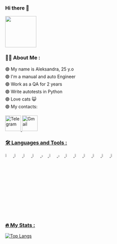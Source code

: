 ### Hi there 👋 
<div id="header">
  <img src="https://media.giphy.com/media/heIX5HfWgEYlW/giphy.gif" width="100"/>
</div>

### :woman_technologist: About Me :
🟣 My name is Aleksandra, 25 y.o <br>
🟣 I'm a manual and auto Engineer <br>
🟣 Work as a QA for 2 years <br>
🟣 Write autotests in Python <br>
🟣 Love cats 😺 <br>
🟣 My contacts:

<div id="badges">
  <a href="https://t.me/alexa_borland">
    <img alt="Telegram" title="Telegram" src="/Alexaborland/Alexaborland/raw/main/contacts/telegram.png" width="50"/>
  </a>
  <a href="Borland3711@gmail.com">
    <img alt="Gmail" title="Gmail" src="/Alexaborland/Alexaborland/raw/main/contacts/telegram.png" width="50"/>
  </div>

  ### :hammer_and_wrench: Languages and Tools :
  <img width="5%" title="Pycharm" src="https://github.com/Alexaborland/Alexaborland/assets/136263543/6d4956eb-6bd2-40b9-9f69-10a87bf5d7f6" style="max-width: 100%;">
  <img width="5%" title="Python" src="https://github.com/Alexaborland/Alexaborland/assets/136263543/6b1797b8-ba36-4237-9788-0c9e4fea1181" style="max-width: 100%;">
  <img width="5%" title="Pytest" src="https://github.com/Alexaborland/Alexaborland/assets/136263543/563c674e-7e29-4a64-947c-ca8267e40d70" style="max-width: 100%;">
  <img width="5%" title="Selene" src="https://github.com/Alexaborland/Alexaborland/assets/136263543/cb115022-3917-4e37-a0f6-eb0edb195a4e" style="max-width: 100%;">
  <img width="4%" title="Selenium" src="https://github.com/Alexaborland/Alexaborland/assets/136263543/f5cfdf2e-ddf7-4a44-aaf4-385c286ded81" style="max-width: 100%;">
  <img width="5%" title="GitHub" src="https://github.com/Alexaborland/Alexaborland/assets/136263543/e4691568-5e98-4782-a077-977ff7f8073f" style="max-width: 100%;">
  <img width="4%" title="Jenkins" src="https://github.com/Alexaborland/Alexaborland/assets/136263543/3edbcfe7-d0d8-45e0-9092-fd13fb8536b7" style="max-width: 100%;">
  <img width="5%" title="Allure Report" src="https://github.com/Alexaborland/Alexaborland/assets/136263543/673f60f1-d64c-496e-ab43-9fc3d9df0f75" style="max-width: 100%;">
  <img width="5%" title="Allure TestOps" src="https://github.com/Alexaborland/Alexaborland/assets/136263543/690d5c93-1b29-4970-abc4-048c80ff2466" style="max-width: 100%;">
  <img width="5%" title="Jira" src="https://github.com/Alexaborland/Alexaborland/assets/136263543/b2b7f743-49f5-47c7-b582-4b52338b20c3" style="max-width: 100%;">
  <img width="5%" title="Confluence" src="https://github.com/Alexaborland/Alexaborland/assets/136263543/9a9a3096-3c42-4725-a976-2930f8b1a38f" style="max-width: 100%;">
  <img width="5%" title="Postman" src="https://github.com/Alexaborland/Alexaborland/assets/136263543/15b3f8c9-3b53-4afb-a783-3a5ed5fe7d7b" style="max-width: 100%;">
  <img width="5%" title="Slack" src="https://github.com/Alexaborland/Alexaborland/assets/136263543/49c49d73-2f59-4699-b27b-0dea67f0c6b9" style="max-width: 100%;">

  ### :fire: My Stats :
  
[![Top Langs](https://github-readme-stats.vercel.app/api/top-langs/?username=Alexaborland)](https://github.com/anuraghazra/github-readme-stats)




<!--
**Alexaborland/Alexaborland** is a ✨ _special_ ✨ repository because its `README.md` (this file) appears on your GitHub profile.

Here are some ideas to get you started:

- 🔭 I’m currently working on ...
- 🌱 I’m currently learning ...
- 👯 I’m looking to collaborate on ...
- 🤔 I’m looking for help with ...
- 💬 Ask me about ...
- 📫 How to reach me: ...
- 😄 Pronouns: ...
- ⚡ Fun fact: ...
-->

